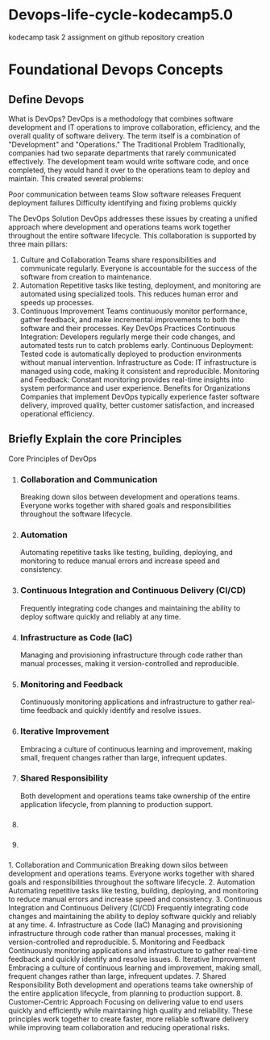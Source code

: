 # Devops-life-cycle-kodecamp5.0
kodecamp task 2 assignment on github repository creation
<h1>Foundational Devops Concepts</h1>
<h2>Define Devops</h2>
<p>What is DevOps?
DevOps is a methodology that combines software development and IT operations to improve collaboration, efficiency, and the overall quality of software delivery. The term itself is a combination of "Development" and "Operations."
The Traditional Problem
Traditionally, companies had two separate departments that rarely communicated effectively. The development team would write software code, and once completed, they would hand it over to the operations team to deploy and maintain. This created several problems:

Poor communication between teams
Slow software releases
Frequent deployment failures
Difficulty identifying and fixing problems quickly

The DevOps Solution
DevOps addresses these issues by creating a unified approach where development and operations teams work together throughout the entire software lifecycle. This collaboration is supported by three main pillars:
1. Culture and Collaboration
Teams share responsibilities and communicate regularly. Everyone is accountable for the success of the software from creation to maintenance.
2. Automation
Repetitive tasks like testing, deployment, and monitoring are automated using specialized tools. This reduces human error and speeds up processes.
3. Continuous Improvement
Teams continuously monitor performance, gather feedback, and make incremental improvements to both the software and their processes.
Key DevOps Practices
Continuous Integration: Developers regularly merge their code changes, and automated tests run to catch problems early.
Continuous Deployment: Tested code is automatically deployed to production environments without manual intervention.
Infrastructure as Code: IT infrastructure is managed using code, making it consistent and reproducible.
Monitoring and Feedback: Constant monitoring provides real-time insights into system performance and user experience.
Benefits for Organizations
Companies that implement DevOps typically experience faster software delivery, improved quality, better customer satisfaction, and increased operational efficiency.</p>
<h2>Briefly Explain the core Principles</h2>
<p>Core Principles of DevOps
  <ol>
    <li>
      <h3>Collaboration and Communication</h3><p>Breaking down silos between development and operations teams. Everyone works together with shared goals and responsibilities throughout the software lifecycle.
</p>
    </li>
    <li>
      <h3> Automation</h3><p>Automating repetitive tasks like testing, building, deploying, and monitoring to reduce manual errors and increase speed and consistency.</p>
    </li>
    <li>
      <h3> Continuous Integration and Continuous Delivery (CI/CD)</h3><p>Frequently integrating code changes and maintaining the ability to deploy software quickly and reliably at any time.</p>
    </li>
    <li>
      <h3>Infrastructure as Code (IaC)</h3><p>Managing and provisioning infrastructure through code rather than manual processes, making it version-controlled and reproducible.</p>
    </li>
    <li>
      <h3> Monitoring and Feedback</h3><p>Continuously monitoring applications and infrastructure to gather real-time feedback and quickly identify and resolve issues.</p>
    </li>
    <li>
      <h3> Iterative Improvement</h3><p>Embracing a culture of continuous learning and improvement, making small, frequent changes rather than large, infrequent updates.</p>
    </li>
    <li>
      <h3>Shared Responsibility</h3><p>Both development and operations teams take ownership of the entire application lifecycle, from planning to production support.</p>
    </li>
    <li>
      <h3></h3><p></p>
    </li>
    <li>
      <h3></h3><p></p>
    </li>
  </ol>
1. Collaboration and Communication
Breaking down silos between development and operations teams. Everyone works together with shared goals and responsibilities throughout the software lifecycle.
2. Automation
Automating repetitive tasks like testing, building, deploying, and monitoring to reduce manual errors and increase speed and consistency.
3. Continuous Integration and Continuous Delivery (CI/CD)
Frequently integrating code changes and maintaining the ability to deploy software quickly and reliably at any time.
4. Infrastructure as Code (IaC)
Managing and provisioning infrastructure through code rather than manual processes, making it version-controlled and reproducible.
5. Monitoring and Feedback
Continuously monitoring applications and infrastructure to gather real-time feedback and quickly identify and resolve issues.
6. Iterative Improvement
Embracing a culture of continuous learning and improvement, making small, frequent changes rather than large, infrequent updates.
7. Shared Responsibility
Both development and operations teams take ownership of the entire application lifecycle, from planning to production support.
8. Customer-Centric Approach
Focusing on delivering value to end users quickly and efficiently while maintaining high quality and reliability.
These principles work together to create faster, more reliable software delivery while improving team collaboration and reducing operational risks.</p>
